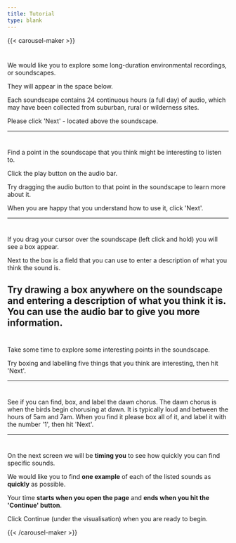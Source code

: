 ```yaml
---
title: Tutorial
type: blank
---
```


{{< carousel-maker >}} 

# 

We would like you to explore some long-duration environmental recordings, or soundscapes.

They will appear in the space below.

Each soundscape contains 24 continuous hours (a full day) of audio, which may have been collected from suburban, rural or wilderness sites. 

Please click 'Next' - located above the soundscape.

---

# 
Find a point in the soundscape that you think might be interesting to listen to. 

Click the play button on the audio bar.

Try dragging the audio button to that point in the soundscape to learn more about it.

When you are happy that you understand how to use it, click 'Next'.


---

# 
If you drag your cursor over the soundscape (left click and hold) you will see a box appear. 

Next to the box is a field that you can use to enter a description of what you think the sound is. 

Try drawing a box anywhere on the soundscape and entering a description of what you think it is.
You can use the audio bar to give you more information.
---

# 

Take some time to explore some interesting points in the soundscape.

Try boxing and labelling five things that you think are interesting, then hit 'Next'. 

---

# 

See if you can find, box, and label the dawn chorus. 
The dawn chorus is when the birds begin chorusing at dawn. 
It is typically loud and between the hours of 5am and 7am. 
When you find it please box all of it, and label it with the number '1', then hit 'Next'.

---
# 

On the next screen we will be **timing you** to see how quickly you can find specific sounds.

We would like you to find **one example** of each of the listed sounds as **quickly** as possible.

Your time **starts when you open the page** and **ends when you hit the 'Continue' button**.

Click Continue (under the visualisation) when you are ready to begin.

{{< /carousel-maker >}}

